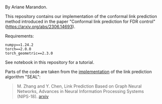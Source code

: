 By Ariane Marandon.

This repository contains our implementation of the conformal link prediction method introduced in the paper "Conformal link prediction for FDR control"(https://arxiv.org/abs/2306.14693).

Requirements:
```
numpy==1.24.2
torch==2.0.0
torch_geometric==2.3.0
```

See notebook in this repository for a tutorial. 

Parts of the code are taken from the [implementation](https://github.com/facebookresearch/SEAL_OGB) of the link prediction algorithm "SEAL":
> M. Zhang and Y. Chen, Link Prediction Based on Graph Neural Networks, Advances in Neural Information Processing Systems (NIPS-18). [arxiv](https://arxiv.org/pdf/1802.09691.pdf)
